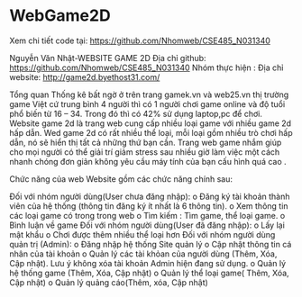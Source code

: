 # WebGame2D
Xem chi tiết code tại: https://github.com/Nhomweb/CSE485_N031340


Nguyễn Văn Nhật-WEBSITE GAME 2D Địa chỉ github: https://github.com/Nhomweb/CSE485_N031340 Nhóm thực hiện : Địa chỉ website: http://game2d.byethost31.com/

Tổng quan Thống kê bất ngờ ở trên trang gamek.vn và web25.vn thị trường game Việt cứ trung bình 4 người thì có 1 người chơi game online và độ tuổi phổ biến từ 16 – 34. Trong đó thì có 42% sử dụng laptop,pc để chơi. Website game 2d là trang web cung cấp nhiều loại game với nhiều game 2d hấp dẫn. Wed game 2d có rất nhiều thể loại, mỗi loại gồm nhiều trò chơi hấp dẫn, nó sẽ hiển thị tất cả những thứ bạn cần. Trang web game nhắm giúp cho mọi người có thể giải trí giảm stress sau nhiều giờ làm việc một cách nhanh chóng đơn giản không yêu cầu máy tính của bạn cấu hình quá cao .

Chức năng của web Website gồm các chức năng chính sau:

Đối với nhóm người dùng(User chưa đăng nhập): o Đăng ký tài khoản thành viên của hệ thống (thông tin đăng ký ít nhất là 6 thông tin). o Xem thông tin các loại game có trong trong web o Tìm kiếm : Tìm game, thể loại game. o Bình luận về game
Đối với nhóm người dùng(User đã đăng nhập): o Lấy lại mật khẩu o Chơi được thêm nhiều thể loại hơn
Đối với nhóm người dùng quản trị (Admin): o Đăng nhập hệ thống Site quản lý o Cập nhật thông tin cá nhân của tài khoản o Quản lý các tài khỏan của người dùng (Thêm, Xóa, Cập nhật). Lưu ý không xóa tài khoản Admin hiện đang sử dụng. o Quản lý hệ thống game (Thêm, Xóa, Cập nhật) o Quản lý thể loại game( Thêm, Xóa, Cập nhật) o Quản lý quảng cáo(Thêm, xóa, Cập nhật)
